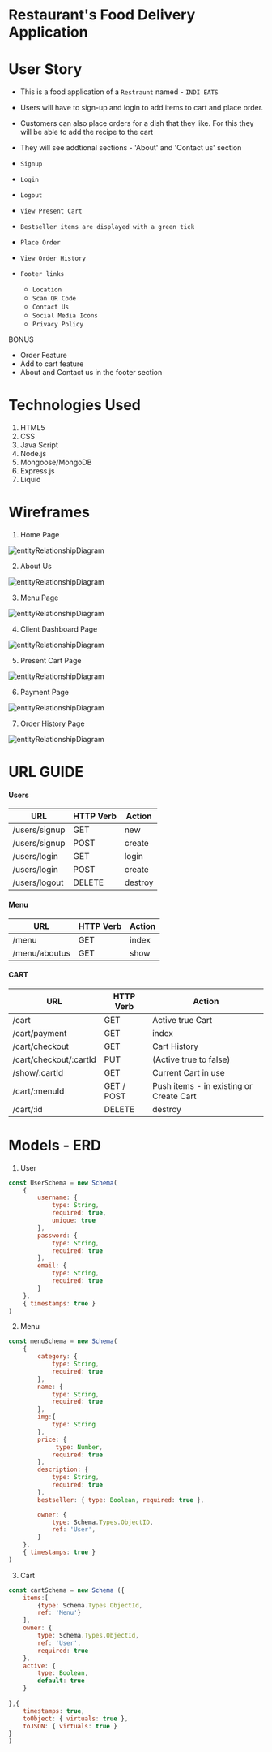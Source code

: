 # Restaurant's Food Delivery Application

# User Story
- This is a food application of a `Restraunt` named - `INDI EATS`
- Users will have to sign-up and login to add items to cart and place order.
- Customers can also place orders for a dish that they like. For this they will be able to add the recipe to the cart
- They will see addtional sections - 'About' and 'Contact us' section

- `Signup`
- `Login`
- `Logout`

- `View Present Cart`
- `Bestseller items are displayed with a green tick`

- `Place Order`
- `View Order History`

- `Footer links`
    - `Location`
    - `Scan QR Code`
    - `Contact Us`
    - `Social Media Icons`
    - `Privacy Policy`


BONUS
- Order Feature
- Add to cart feature
- About and Contact us in the footer section

# Technologies Used

1. HTML5
2. CSS
3. Java Script
4. Node.js
5. Mongoose/MongoDB
6. Express.js
7. Liquid

# Wireframes

1. Home Page

![entityRelationshipDiagram](images/homeScreen.png)

2. About Us

![entityRelationshipDiagram](images/aboutUs.png)

3. Menu Page

![entityRelationshipDiagram](images/menuScreen.png)

4. Client Dashboard Page

![entityRelationshipDiagram](images/clientDashboard.png)

5. Present Cart Page

![entityRelationshipDiagram](images/cartScreen.png)

6. Payment Page

![entityRelationshipDiagram](images/paymentScreen.png)

7. Order History Page

![entityRelationshipDiagram](images/orderHistory.png)



# URL GUIDE

#### Users

| **URL**          | **HTTP Verb**|**Action**|
|------------------|--------------|----------|
| /users/signup    | GET         | new  
| /users/signup    | POST         | create  
| /users/login     | GET         | login       
| /users/login     | POST         | create       
| /users/logout    | DELETE       | destroy   

#### Menu

| **URL**            | **HTTP Verb**|**Action**|
|--------------------|--------------|----------|
| /menu              | GET          | index    |
| /menu/aboutus      | GET          | show     |


#### CART

| **URL**                | **HTTP Verb**|**Action**                              |
|------------------------|--------------|----------------------------------------|
| /cart                  | GET          | Active true Cart  
| /cart/payment          | GET          | index      
| /cart/checkout         | GET          | Cart History  
| /cart/checkout/:cartId | PUT          | (Active true to false)
| /show/:cartId          | GET          | Current Cart in use    
| /cart/:menuId          | GET / POST   | Push items - in existing or Create Cart  
| /cart/:id      | DELETE       | destroy  



# Models - ERD

1. User

```.js
const UserSchema = new Schema(
	{
		username: { 
			type: String, 
			required: true, 
			unique: true 
		},
		password: { 
			type: String, 
			required: true 
		},
		email: {
			type: String, 
			required: true 
		}
	},
	{ timestamps: true }
)

```
2. Menu 

```.js
const menuSchema = new Schema(
	{
		category: { 
			type: String, 
			required: true 
		},
		name: { 
			type: String, 
			required: true 
		},
		img:{
        	type: String
    	},
        price: {
			 type: Number,
			required: true 
		},
		description: { 
			type: String, 
			required: true 
		},
		bestseller: { type: Boolean, required: true },

		owner: {
			type: Schema.Types.ObjectID,
			ref: 'User',
		}
	},
	{ timestamps: true }
)

```

3. Cart 

```.js
const cartSchema = new Schema ({
    items:[
        {type: Schema.Types.ObjectId,
        ref: 'Menu'} 
    ],
    owner: {
        type: Schema.Types.ObjectId,
        ref: 'User',
        required: true
    },
    active: {
        type: Boolean,
        default: true
    }
    
},{
    timestamps: true,
    toObject: { virtuals: true },
    toJSON: { virtuals: true }
}
)

```
